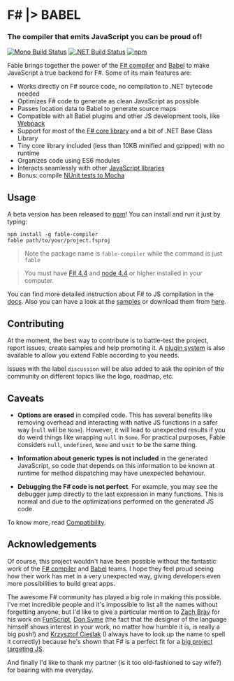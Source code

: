 # F# |> BABEL

### The compiler that emits JavaScript you can be proud of!

[![Mono Build Status](https://travis-ci.org/fsprojects/Fable.svg "Mono Build Status")](https://travis-ci.org/fsprojects/Fable) [![.NET Build Status](https://ci.appveyor.com/api/projects/status/vlmyxg64my74sik5?svg=true ".NET Build Status")](https://ci.appveyor.com/project/alfonsogarciacaro/fable) [![npm](https://img.shields.io/npm/v/fable-compiler.svg)](https://www.npmjs.com/package/fable-compiler)

Fable brings together the power of the [F# compiler](http://fsharp.github.io/FSharp.Compiler.Service/)
and [Babel](http://babeljs.io) to make JavaScript a true backend for F#.
Some of its main features are:

- Works directly on F# source code, no compilation to .NET bytecode needed
- Optimizes F# code to generate as clean JavaScript as possible
- Passes location data to Babel to generate source maps
- Compatible with all Babel plugins and other JS development tools, like [Webpack](https://webpack.github.io)
- Support for most of the [F# core library](http://fsprojects.github.io/Fable/docs/compatibility.html) and a bit of .NET Base Class Library
- Tiny core library included (less than 10KB minified and gzipped) with no runtime
- Organizes code using ES6 modules
- Interacts seamlessly with other [JavaScript libraries](http://fsprojects.github.io/Fable/docs/interacting.html)
- Bonus: compile [NUnit tests to Mocha](http://fsprojects.github.io/Fable/docs/compiling.html#Testing)

## Usage

A beta version has been released to [npm](https://www.npmjs.com/package/fable-compiler)! You can install and run it just by typing:

```shell
npm install -g fable-compiler
fable path/to/your/project.fsproj
```

> Note the package name is `fable-compiler` while the command is just `fable`

> You must have [F# 4.4](http://fsharp.org) and [node 4.4](https://nodejs.org/en/) or higher installed in your computer.

You can find more detailed instruction about F# to JS compilation in the [docs](http://fsprojects.github.io/Fable/docs/compiling.html).
Also you can have a look at the [samples](http://fsprojects.github.io/Fable/samples.html) or download them from [here](https://ci.appveyor.com/api/projects/alfonsogarciacaro/fable/artifacts/samples.zip).

## Contributing

At the moment, the best way to contribute is to battle-test the project, report issues,
create samples and help promoting it. A [plugin system](http://fsprojects.github.io/Fable/docs/plugins.html) is also available
to allow you extend Fable according to you needs.

Issues with the label `discussion` will be also added to ask the opinion of the community
on different topics like the logo, roadmap, etc.

## Caveats

- **Options are erased** in compiled code. This has several benefits like removing overhead
  and interacting with native JS functions in a safer way (`null` will be `None`).
  However, it will lead to unexpected results if you do weird things like wrapping `null` in `Some`.
  For practical purposes, Fable considers `null`, `undefined`, `None` and `unit` to be the same thing.

- **Information about generic types is not included** in the generated JavaScript, so code that
  depends on this information to be known at runtime for method dispatching may have unexpected behaviour.

- **Debugging the F# code is not perfect**. For example, you may see the debugger jump directly
  to the last expression in many functions. This is normal and due to the optimizations performed
  on the generated JS code.

To know more, read [Compatibility](http://fsprojects.github.io/Fable/docs/compatibility.html).

## Acknowledgements

Of course, this project wouldn't have been possible without the fantastic work of the [F# compiler](http://fsharp.github.io/FSharp.Compiler.Service/)
and [Babel](http://babeljs.io) teams. I hope they feel proud seeing how their work has met in
a very unexpected way, giving developers even more possibilities to build great apps.

The awesome F# community has played a big role in making this possible. I've met incredible
people and it's impossible to list all the names without forgetting anyone, but I'd like to
give a particular mention to [Zach Bray](https://github.com/ZachBray) for his work on [FunScript](http://funscript.info/), [Don Syme](https://github.com/dsyme) (the fact that the designer
of the language himself shows interest in your work, no matter how humble it is, is really a big push!)
and [Krzysztof Cieślak](https://github.com/Krzysztof-Cieslak) (I always have to look up the name to spell it correctly) because he's shown that
F# is a perfect fit for a [big project targeting JS](http://ionide.io/).

And finally I'd like to thank my partner (is it too old-fashioned to say wife?) for bearing with me
everyday.
